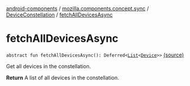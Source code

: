 [android-components](../../index.md) / [mozilla.components.concept.sync](../index.md) / [DeviceConstellation](index.md) / [fetchAllDevicesAsync](./fetch-all-devices-async.md)

# fetchAllDevicesAsync

`abstract fun fetchAllDevicesAsync(): Deferred<`[`List`](https://kotlinlang.org/api/latest/jvm/stdlib/kotlin.collections/-list/index.html)`<`[`Device`](../-device/index.md)`>>` [(source)](https://github.com/mozilla-mobile/android-components/blob/master/components/concept/sync/src/main/java/mozilla/components/concept/sync/Devices.kt#L61)

Get all devices in the constellation.

**Return**
A list of all devices in the constellation.

